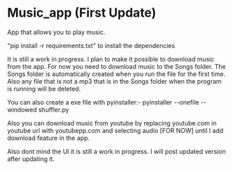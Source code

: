 # Music_app (First Update)
App that allows you to play music.

"pip install -r requirements.txt" to install the dependencies


It is still a work in progress.
I plan to make it possible to download music from the app.
For now you need to download music to the Songs folder. The Songs folder is automatically created when you run the file for the first time.
Also any file that is not a mp3 that is in the Songs folder when the program is running will be deleted.

You can also create a exe file with pyinstaller:- pyinstaller --onefile --windowed shuffler.py



Also you can download music from youtube by replacing youtube.com in youtube url with youtubepp.com and selecting audio [FOR NOW] until I add download feature in the app.

Also dont mind the UI it is still a work in progress.
I will post updated version after updating it.
